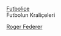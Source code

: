 <p>
<a href="http://futbolice.com/">Futboliçe</a>
<br>Futbolun Kraliçeleri  
</p>

<p>
<a href="https://www.rogerfederer.com/">Roger Federer</a>
</p>
